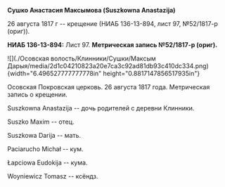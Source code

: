 **Сушко Анастасия Максымова (Suszkowna Anastazija)**

26 августа 1817 г -- крещение (НИАБ 136-13-894, лист 97, №52/1817-р
(ориг)).

**НИАБ 136-13-894:** Лист 97. **Метрическая запись №52/1817-р (ориг).**

![](./Осовская волость/Клинники/Сушки/Максым Дарыя/media/2d1c04210823a20e7ca3c92ad81db93c410dc334.png){width="6.496527777777778in"
height="0.8817147856517935in"}

Осовская Покровская церковь. 26 августа 1817 года. Метрическая запись о
крещении.

Suszkowna Anastazija -- дочь родителей с деревни Клинники.

Suszko Maxim -- отец.

Suszkowa Darija -- мать.

Paciarucho Michał -- кум.

Łapciowa Eudokija -- кума.

Woyniewicz Tomasz -- ксёндз.
